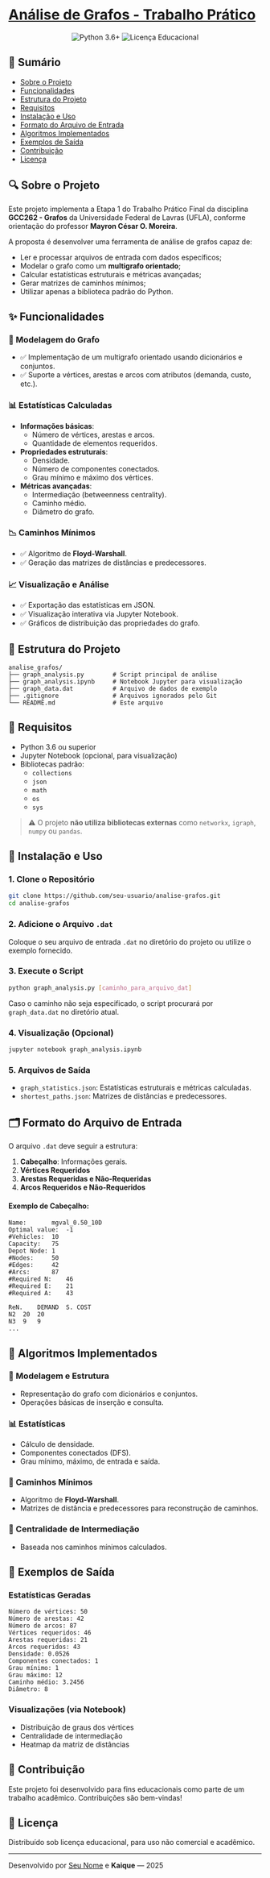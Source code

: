 # [Análise de Grafos - Trabalho Prático](https://github.com/seu-usuario/analise-grafos)

<div align="center">
  <img src="https://img.shields.io/badge/Python-3.6%2B-blue" alt="Python 3.6+">
  <img src="https://img.shields.io/badge/Licença-Educacional-green" alt="Licença Educacional">
</div>

## 📑 Sumário

- [Sobre o Projeto](#sobre-o-projeto)
- [Funcionalidades](#funcionalidades)
- [Estrutura do Projeto](#estrutura-do-projeto)
- [Requisitos](#requisitos)
- [Instalação e Uso](#instalação-e-uso)
- [Formato do Arquivo de Entrada](#formato-do-arquivo-de-entrada)
- [Algoritmos Implementados](#algoritmos-implementados)
- [Exemplos de Saída](#exemplos-de-saída)
- [Contribuição](#contribuição)
- [Licença](#licença)

## 🔍 Sobre o Projeto

Este projeto implementa a Etapa 1 do Trabalho Prático Final da disciplina **GCC262 - Grafos** da Universidade Federal de Lavras (UFLA), conforme orientação do professor **Mayron César O. Moreira**.

A proposta é desenvolver uma ferramenta de análise de grafos capaz de:

- Ler e processar arquivos de entrada com dados específicos;
- Modelar o grafo como um **multigrafo orientado**;
- Calcular estatísticas estruturais e métricas avançadas;
- Gerar matrizes de caminhos mínimos;
- Utilizar apenas a biblioteca padrão do Python.

## ✨ Funcionalidades

### 🧱 Modelagem do Grafo

- ✅ Implementação de um multigrafo orientado usando dicionários e conjuntos.
- ✅ Suporte a vértices, arestas e arcos com atributos (demanda, custo, etc.).

### 📊 Estatísticas Calculadas

- **Informações básicas**:
  - Número de vértices, arestas e arcos.
  - Quantidade de elementos requeridos.
- **Propriedades estruturais**:
  - Densidade.
  - Número de componentes conectados.
  - Grau mínimo e máximo dos vértices.
- **Métricas avançadas**:
  - Intermediação (betweenness centrality).
  - Caminho médio.
  - Diâmetro do grafo.

### 📉 Caminhos Mínimos

- ✅ Algoritmo de **Floyd-Warshall**.
- ✅ Geração das matrizes de distâncias e predecessores.

### 📈 Visualização e Análise

- ✅ Exportação das estatísticas em JSON.
- ✅ Visualização interativa via Jupyter Notebook.
- ✅ Gráficos de distribuição das propriedades do grafo.

## 📁 Estrutura do Projeto

```
analise_grafos/
├── graph_analysis.py        # Script principal de análise
├── graph_analysis.ipynb     # Notebook Jupyter para visualização
├── graph_data.dat           # Arquivo de dados de exemplo
├── .gitignore               # Arquivos ignorados pelo Git
└── README.md                # Este arquivo
```

## 🧰 Requisitos

- Python 3.6 ou superior
- Jupyter Notebook (opcional, para visualização)
- Bibliotecas padrão:
  - `collections`
  - `json`
  - `math`
  - `os`
  - `sys`

> ⚠️ O projeto **não utiliza bibliotecas externas** como `networkx`, `igraph`, `numpy` ou `pandas`.

## 🚀 Instalação e Uso

### 1. Clone o Repositório

```bash
git clone https://github.com/seu-usuario/analise-grafos.git
cd analise-grafos
```

### 2. Adicione o Arquivo `.dat`

Coloque o seu arquivo de entrada `.dat` no diretório do projeto ou utilize o exemplo fornecido.

### 3. Execute o Script

```bash
python graph_analysis.py [caminho_para_arquivo_dat]
```

Caso o caminho não seja especificado, o script procurará por `graph_data.dat` no diretório atual.

### 4. Visualização (Opcional)

```bash
jupyter notebook graph_analysis.ipynb
```

### 5. Arquivos de Saída

- `graph_statistics.json`: Estatísticas estruturais e métricas calculadas.
- `shortest_paths.json`: Matrizes de distâncias e predecessores.

## 🗂️ Formato do Arquivo de Entrada

O arquivo `.dat` deve seguir a estrutura:

1. **Cabeçalho**: Informações gerais.
2. **Vértices Requeridos**
3. **Arestas Requeridas e Não-Requeridas**
4. **Arcos Requeridos e Não-Requeridos**

#### Exemplo de Cabeçalho:

```
Name:		mgval_0.50_10D
Optimal value:	-1
#Vehicles:	10
Capacity:	75
Depot Node:	1
#Nodes:		50
#Edges:		42
#Arcs:		87
#Required N:	46
#Required E:	21
#Required A:	43

ReN.	DEMAND	S. COST
N2	20	20
N3	9	9
...
```

## 🧮 Algoritmos Implementados

### 📐 Modelagem e Estrutura

- Representação do grafo com dicionários e conjuntos.
- Operações básicas de inserção e consulta.

### 📊 Estatísticas

- Cálculo de densidade.
- Componentes conectados (DFS).
- Grau mínimo, máximo, de entrada e saída.

### 🔄 Caminhos Mínimos

- Algoritmo de **Floyd-Warshall**.
- Matrizes de distância e predecessores para reconstrução de caminhos.

### 🔁 Centralidade de Intermediação

- Baseada nos caminhos mínimos calculados.

## 📌 Exemplos de Saída

### Estatísticas Geradas

```
Número de vértices: 50
Número de arestas: 42
Número de arcos: 87
Vértices requeridos: 46
Arestas requeridas: 21
Arcos requeridos: 43
Densidade: 0.0526
Componentes conectados: 1
Grau mínimo: 1
Grau máximo: 12
Caminho médio: 3.2456
Diâmetro: 8
```

### Visualizações (via Notebook)

- Distribuição de graus dos vértices
- Centralidade de intermediação
- Heatmap da matriz de distâncias

## 🤝 Contribuição

Este projeto foi desenvolvido para fins educacionais como parte de um trabalho acadêmico. Contribuições são bem-vindas!

## 📝 Licença

Distribuído sob licença educacional, para uso não comercial e acadêmico.

---

Desenvolvido por [Seu Nome](https://github.com/AdaVitoria) e **Kaique** — 2025
